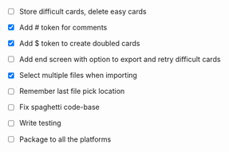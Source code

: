 - [ ] Store difficult cards, delete easy cards
- [X] Add # token for comments
- [X] Add $ token to create doubled cards
- [ ] Add end screen with option to export and retry difficult cards
- [X] Select multiple files when importing
- [ ] Remember last file pick location

- [ ] Fix spaghetti code-base
- [ ] Write testing
- [ ] Package to all the platforms
